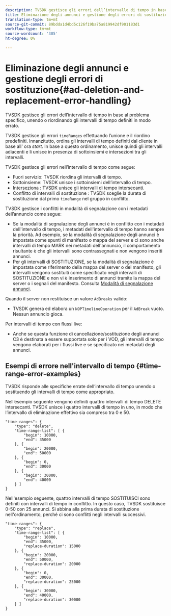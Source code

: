 ```yaml
---
description: TVSDK gestisce gli errori dell’intervallo di tempo in base al problema specifico, unendo o riordinando gli intervalli di tempo definiti in modo errato.
title: Eliminazione degli annunci e gestione degli errori di sostituzione
translation-type: tm+mt
source-git-commit: 89bdda1d4bd5c126f19ba75a819942df901183d1
workflow-type: tm+mt
source-wordcount: '385'
ht-degree: 0%

---
```



# Eliminazione degli annunci e gestione degli errori di sostituzione{#ad-deletion-and-replacement-error-handling}

TVSDK gestisce gli errori dell’intervallo di tempo in base al problema specifico, unendo o riordinando gli intervalli di tempo definiti in modo errato.

TVSDK gestisce gli errori `timeRanges` effettuando l’unione e il riordino predefiniti. Innanzitutto, ordina gli intervalli di tempo definiti dal cliente in base all&#39; ora *start*. In base a questo ordinamento, unisce quindi gli intervalli adiacenti e li unisce in presenza di sottoinsiemi e intersezioni tra gli intervalli.

TVSDK gestisce gli errori nell’intervallo di tempo come segue:

* Fuori servizio: TVSDK riordina gli intervalli di tempo.
* Sottoinsieme: TVSDK unisce i sottoinsiemi dell’intervallo di tempo.
* Interseziona : TVSDK unisce gli intervalli di tempo intersecanti.
* Conflitto di intervalli di sostituzione : TVSDK sceglie la durata di sostituzione dal primo `timeRange` nel gruppo in conflitto.

TVSDK gestisce i conflitti in modalità di segnalazione con i metadati dell’annuncio come segue:

* Se la modalità di segnalazione degli annunci è in conflitto con i metadati dell&#39;intervallo di tempo, i metadati dell&#39;intervallo di tempo hanno sempre la priorità. Ad esempio, se la modalità di segnalazione degli annunci è impostata come spunti di manifesto o mappa del server e ci sono anche intervalli di tempo MARK nei metadati dell&#39;annuncio, il comportamento risultante è che gli intervalli sono contrassegnati e non vengono inseriti annunci.
* Per gli intervalli di SOSTITUZIONE, se la modalità di segnalazione è impostata come riferimento della mappa del server o del manifesto, gli intervalli vengono sostituiti come specificato negli intervalli di SOSTITUZIONE e non vi è inserimento di annunci tramite la mappa del server o i segnali del manifesto. Consulta [Modalità di segnalazione annunci](../../../tvsdk-1.4-for-android/ad-insertion/ad-insertion-metadata/android-1.4-ad-signaling-mode.md).

Quando il server non restituisce un valore `AdBreaks` valido:

* TVSDK genera ed elabora un `NOPTimelineOperation` per il `AdBreak` vuoto. Nessun annuncio gioca.

Per intervalli di tempo con flussi live:

* Anche se questa funzione di cancellazione/sostituzione degli annunci C3 è destinata a essere supportata solo per i VOD, gli intervalli di tempo vengono elaborati per i flussi live e se specificato nei metadati degli annunci.

## Esempi di errore nell&#39;intervallo di tempo {#time-range-error-examples}

TVSDK risponde alle specifiche errate dell’intervallo di tempo unendo o sostituendo gli intervalli di tempo come appropriato.

Nell’esempio seguente vengono definiti quattro intervalli di tempo DELETE intersecanti. TVSDK unisce i quattro intervalli di tempo in uno, in modo che l’intervallo di eliminazione effettivo sia compreso tra 0 e 50.

```
"time-ranges": {
    "type": "delete",
    "time-range-list": [ {
        "begin": 10000,
        "end": 35000
    }, {
        "begin": 20000,
        "end": 50000
    }, {
        "begin": 0,
        "end": 30000
    }, {
        "begin": 30000,
        "end": 40000
    } ]
}
```

Nell&#39;esempio seguente, quattro intervalli di tempo SOSTITUISCI sono definiti con intervalli di tempo in conflitto. In questo caso, TVSDK sostituisce 0-50 con 25 annunci. Si abbina alla prima durata di sostituzione nell&#39;ordinamento, perché ci sono conflitti negli intervalli successivi.

```
"time-ranges": {
    "type": "replace",
    "time-range-list": [ {
        "begin": 10000,
        "end": 35000,
        "replace-duration": 15000
    }, {
        "begin": 20000,
        "end": 50000,
        "replace-duration": 20000
    }, {
        "begin": 0,
        "end": 30000,
        "replace-duration": 25000
    }, {
        "begin": 30000,
        "end": 40000,
        "replace-duration": 30000
    } ]
}
```
